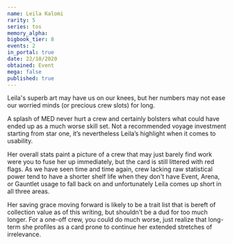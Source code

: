 ```yaml
---
name: Leila Kalomi
rarity: 5
series: tos
memory_alpha:
bigbook_tier: 8
events: 2
in_portal: true
date: 22/10/2020
obtained: Event
mega: false
published: true
---
```


Leila's superb art may have us on our knees, but her numbers may not ease our worried minds (or precious crew slots) for long.

A splash of MED never hurt a crew and certainly bolsters what could have ended up as a much worse skill set. Not a recommended voyage investment starting from star one, it’s nevertheless Leila’s highlight when it comes to usability.

Her overall stats paint a picture of a crew that may just barely find work were you to fuse her up immediately, but the card is still littered with red flags. As we have seen time and time again, crew lacking raw statistical power tend to have a shorter shelf life when they don't have Event, Arena, or Gauntlet usage to fall back on and unfortunately Leila comes up short in all three areas.

Her saving grace moving forward is likely to be a trait list that is bereft of collection value as of this writing, but shouldn’t be a dud for too much longer. For a one-off crew, you could do much worse, just realize that long-term she profiles as a card prone to continue her extended stretches of irrelevance.
